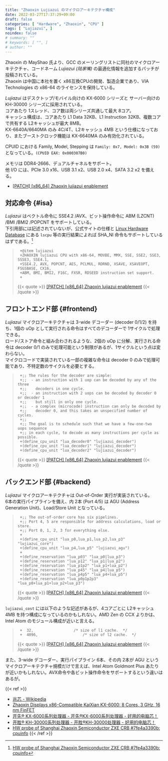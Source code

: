 ```yaml
---
title: "Zhaoxin Lujiazui のマイクロアーキテクチャ構成"
date: 2022-03-27T17:37:29+09:00
draft: false
categories: [ "Hardware", "Zhaoxin", "CPU" ]
tags: [ "Lujiazui", ]
noindex: false
# summary: ""
# keywords: [ "", ]
# author: ""
---
```


Zhaoxin の MayShao 氏より、GCC のメーリングリストに同社のマイクロアーキテクチャ、コードネーム *Lujiazui (陆家嘴)* の最適化情報を追加するパッチが投稿されている。  
Zhaoxin は中国に本社を置く x86互換CPUの開発、製造企業であり、VIA Technologies の x86-64 のライセンスを保持している。  

*Lujiazui* はデスクトップ/モバイル向けの KX-6000 シリーズと サーバー向けの KH-30000 シリーズに採用されている。  
コアあたり 1スレッド、コア数は両シリーズ共通して最大 8コア。  
キャッシュ構成は、コアあたり L1 Data 32KB、L1 Instruction 32KB、複数コアで共有する L2キャッシュが最大 8MB。  
KX-6640A/6640MA のみ 4C/4T、L2キャッシュ 4MB という仕様になっており、またブーストクロック機能は KX-6640MA のみ有効化されている。  

CPUID における Family, Model, Stepping は `Family: 0x7, Model: 0x3B (59)` となっている。`(CPUID EAX: 0x000307B0)`  

メモリは DDR4-2666、デュアルチャネルをサポート。  
他 I/O には、PCIe 3.0 x16、USB 3.1 x2、USB 2.0 x4、SATA 3.2 x2 を備える。  

* [[PATCH] [x86_64] Zhaoxin lujiazui enablement](https://gcc.gnu.org/pipermail/gcc-patches/2022-March/592269.html)

## 対応命令 {#isa}

*Lujiazui* はベクトル命令に SSE4.2 /AVX、ビット操作命令に ABM (LZCNT) /BMI /BMI2 /POPCNT をサポートしている。  
下引用部には記述されていないが、公式サイトの仕様と [Linux Hardware Database](https://linux-hardware.org/) にある `lscpu` 等の実行結果によれば SHA_NI 命令もサポートしているはずである。[^db]  

 > 		+@item lujiazui
 > 		+ZHAOXIN lujiazui CPU with x86-64, MOVBE, MMX, SSE, SSE2, SSE3, SSSE3, SSE4.1,
 > 		+SSE4.2, AVX, POPCNT, AES, PCLMUL, RDRND, XSAVE, XSAVEOPT, FSGSBASE, CX16,
 > 		+ABM, BMI, BMI2, F16C, FXSR, RDSEED instruction set support.
 > 		+
 >
 > {{< quote >}} [[PATCH] [x86_64] Zhaoxin lujiazui enablement](https://gcc.gnu.org/pipermail/gcc-patches/2022-March/592269.html) {{< /quote >}}

[^db]: [HW probe of Shanghai Zhaoxin Semiconductor ZXE CRB #7fe4a3390b: cpuinfo](https://linux-hardware.org/?probe=7fe4a3390b&log=cpuinfo)

## フロントエンド部 {#frontend}

*Lujiazui* マイクロアーキテクチャは 3-wide デコーダー (decoder 0/1/2) を持ち、1個の uOp として実行される命令はすべてのデコーダーで 1サイクルで処理できる。  
ロード/ストア命令と組み合わされるような、2個の uOp に分解、実行される命令は decoder 0/1 のみで処理可能という制限があるが、1サイクルという点は変わらない。  
マイクロコードで実装されている一部の複雑な命令は decoder 0 のみで処理可能であり、不特定数のサイクルを必要とする。  

 > 		+;; The rules for the decoder are simple:
 > 		+;;  - an instruction with 1 uop can be decoded by any of the three
 > 		+;;    decoders in one cycle.
 > 		+;;  - an instruction with 2 uops can be decoded by decoder 0 or decoder 1
 > 		+;;    but still in only one cycle.
 > 		+;;  - a complex (microcode) instruction can only be decoded by
 > 		+;;    decoder 0, and this takes an unspecified number of cycles.
 > 		+;;
 > 		+;; The goal is to schedule such that we have a few-one-two uops sequence
 > 		+;; in each cycle, to decode as many instructions per cycle as possible.
 > 		+(define_cpu_unit "lua_decoder0" "lujiazui_decoder")
 > 		+(define_cpu_unit "lua_decoder1" "lujiazui_decoder")
 > 		+(define_cpu_unit "lua_decoder2" "lujiazui_decoder")
 >
 > {{< quote >}} [[PATCH] [x86_64] Zhaoxin lujiazui enablement](https://gcc.gnu.org/pipermail/gcc-patches/2022-March/592269.html) {{< /quote >}}

## バックエンド部 {#backend}

*Lujiazui* マイクロアーキテクチャは Out-of-Order 実行が実装されている。  
6本の実行パイプラインを備え、内 2本 (Port 4/5) は AGU (Address Generation Unit)、Load/Store Unit となっている。  

 > 		+;; The out-of-order core has six pipelines.
 > 		+;; Port 4, 5 are responsible for address calculations, load or store.
 > 		+;; Port 0, 1, 2, 3 for everything else.
 > 		+
 > 		+(define_cpu_unit "lua_p0,lua_p1,lua_p2,lua_p3" "lujiazui_core")
 > 		+(define_cpu_unit "lua_p4,lua_p5" "lujiazui_agu")
 > 		+
 > 		+(define_reservation "lua_p03" "lua_p0|lua_p3")
 > 		+(define_reservation "lua_p12" "lua_p1|lua_p2")
 > 		+(define_reservation "lua_p1p2" "lua_p1+lua_p2")
 > 		+(define_reservation "lua_p45" "lua_p4|lua_p5")
 > 		+(define_reservation "lua_p4p5" "lua_p4+lua_p5")
 > 		+(define_reservation "lua_p0p1p2p3" "lua_p0+lua_p1+lua_p2+lua_p3")
 >
 > {{< quote >}} [[PATCH] [x86_64] Zhaoxin lujiazui enablement](https://gcc.gnu.org/pipermail/gcc-patches/2022-March/592269.html) {{< /quote >}}


`lujiazui_cost` には以下のような記述があるが、4コアごとに L2キャッシュ 4MB を持つ構成になっているのかもしれない。AMD Zen の CCX よりかは、Intel Atom のモジュール構成が近いと言える。  

 > 		+  32,				  	/* size of l1 cache.  */
 > 		+  4096,					/* size of l2 cache.  */
 >
 > {{< quote >}} [[PATCH] [x86_64] Zhaoxin lujiazui enablement](https://gcc.gnu.org/pipermail/gcc-patches/2022-March/592269.html) {{< /quote >}}

また、3-wide デコーダー、実行パイプライン 6本、その内 2本が AGU というマイクロアーキテクチャ規模だけで言えば、Intel Atom Goldmont Plus あたりが近いかもしれない。AVX命令や各ビット操作命令をサポートするという違いはあるが。  

{{< ref >}}
 * [兆芯 - Wikipedia](https://ja.wikipedia.org/wiki/%E5%85%86%E8%8A%AF)
 * [Zhaoxin Displays x86-Compatible KaiXian KX-6000: 8 Cores, 3 GHz, 16 nm FinFET](https://www.anandtech.com/show/13388/zhaoxin-shows-x86-compatible-kaixian-kx6000)
 * [开先® KX-6000系列处理器 - 开先®KX-6000系列处理器 - 好用的电脑芯！](https://www.zhaoxin.com/prod_view.aspx?nid=3&typeid=129&id=327)
 * [开胜® KH-30000系列处理器 - 开胜®KH-30000处理器 - 好用的电脑芯！](https://www.zhaoxin.com/prod_view.aspx?nid=3&typeid=95&id=322)
 * [HW probe of Shanghai Zhaoxin Semiconductor ZXE CRB #7fe4a3390b: cpuinfo](https://linux-hardware.org/?probe=7fe4a3390b&log=cpuinfo)
{{< /ref >}}
